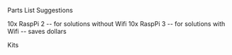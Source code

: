 Parts List Suggestions

10x RaspPi 2 -- for solutions without Wifi
10x RaspPi 3 -- for solutions with Wifi -- saves dollars

Kits 
